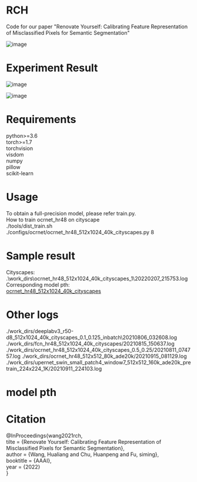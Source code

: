 # RCH
Code for our paper "Renovate Yourself: Calibrating Feature Representation of Misclassified Pixels for Semantic Segmentation"

![image](https://github.com/VipaiLab/RCH/blob/main/images/model.png)

# Experiment Result
![image](https://github.com/VipaiLab/RCH/blob/main/images/table.png)  

![image](https://github.com/VipaiLab/RCH/blob/main/images/sota.png)



# Requirements
python>=3.6    
torch>=1.7   
torchvision  
visdom   
numpy   
pillow   
scikit-learn

# Usage
To obtain a full-precision model, please refer train.py.   
How to train ocrnet_hr48 on cityscape   
./tools/dist_train.sh ./configs/ocrnet/ocrnet_hr48_512x1024_40k_cityscapes.py 8 

# Sample result  
Cityscapes:  
.\work_dirs\ocrnet_hr48_512x1024_40k_cityscapes_1\20220207_215753.log    
Corresponding model pth:       
[ocrnet_hr48_512x1024_40k_cityscapes](https://drive.google.com/file/d/1P6QVg-cxX44PdQbL0RiqbhtCkh6Ug1t9/view?usp=sharing)

# Other logs
./work_dirs/deeplabv3_r50-d8_512x1024_40k_cityscapes_0.1_0.125_inbatch\20210806_032608.log
./work_dirs/fcn_hr48_512x1024_40k_cityscapes/20210815_150637.log
./work_dirs/ocrnet_hr48_512x1024_40k_cityscapes_0.5_0.25/20210811_074757.log
./work_dirs/ocrnet_hr48_512x512_80k_ade20k/20210915_081129.log
./work_dirs/upernet_swin_small_patch4_window7_512x512_160k_ade20k_pretrain_224x224_1K/20210911_224103.log


# model pth

# Citation
@InProceedings{wang2021rch,  
    tilte = {Renovate Yourself: Calibrating Feature Representation of Misclassified Pixels for Semantic Segmentation},  
    author = {Wang, Hualiang and Chu, Huanpeng and Fu, siming},  
    booktitle = {AAAI},  
    year = {2022}  
}


